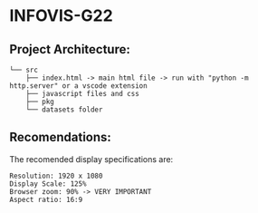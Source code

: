 # INFOVIS-G22

## Project Architecture:

```
└── src
    ├── index.html -> main html file -> run with "python -m http.server" or a vscode extension
    ├── javascript files and css
    ├── pkg
    └── datasets folder
```

## Recomendations:

The recomended display specifications are:

```
Resolution: 1920 x 1080
Display Scale: 125%
Browser zoom: 90% -> VERY IMPORTANT
Aspect ratio: 16:9
```